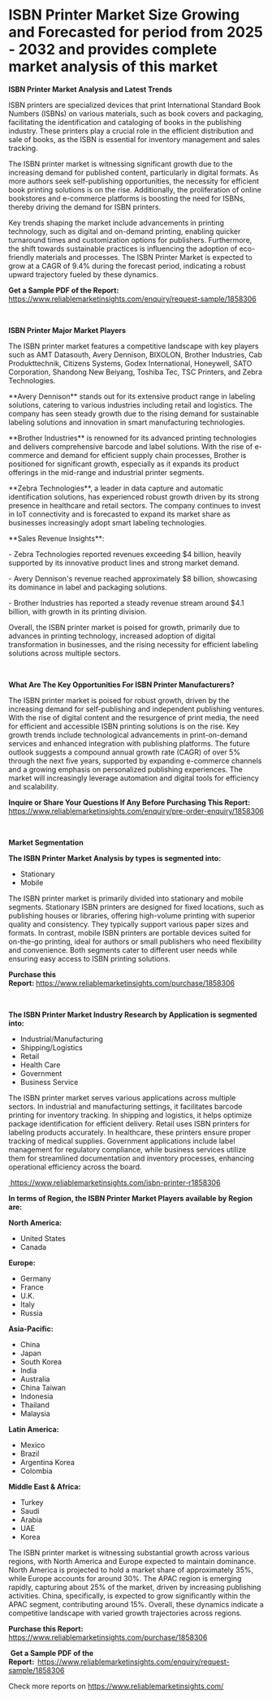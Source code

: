 <p><h1>ISBN Printer Market Size Growing and Forecasted for period from 2025 - 2032 and provides complete market analysis of this market</h1></p><p><strong>ISBN Printer Market Analysis and Latest Trends</strong></p>
<p><p>ISBN printers are specialized devices that print International Standard Book Numbers (ISBNs) on various materials, such as book covers and packaging, facilitating the identification and cataloging of books in the publishing industry. These printers play a crucial role in the efficient distribution and sale of books, as the ISBN is essential for inventory management and sales tracking.</p><p>The ISBN printer market is witnessing significant growth due to the increasing demand for published content, particularly in digital formats. As more authors seek self-publishing opportunities, the necessity for efficient book printing solutions is on the rise. Additionally, the proliferation of online bookstores and e-commerce platforms is boosting the need for ISBNs, thereby driving the demand for ISBN printers.</p><p>Key trends shaping the market include advancements in printing technology, such as digital and on-demand printing, enabling quicker turnaround times and customization options for publishers. Furthermore, the shift towards sustainable practices is influencing the adoption of eco-friendly materials and processes. The ISBN Printer Market is expected to grow at a CAGR of 9.4% during the forecast period, indicating a robust upward trajectory fueled by these dynamics.</p></p>
<p><strong>Get a Sample PDF of the Report:&nbsp;</strong> <a href="https://www.reliablemarketinsights.com/enquiry/request-sample/1858306?utm_campaign=2130&utm_medium=2&utm_source=Github&utm_content=ia&utm_term=22022025&utm_id=isbn-printer">https://www.reliablemarketinsights.com/enquiry/request-sample/1858306</a></p>
<p>&nbsp;</p>
<p><strong>ISBN Printer Major Market Players</strong></p>
<p><p>The ISBN printer market features a competitive landscape with key players such as AMT Datasouth, Avery Dennison, BIXOLON, Brother Industries, Cab Produkttechnik, Citizens Systems, Godex International, Honeywell, SATO Corporation, Shandong New Beiyang, Toshiba Tec, TSC Printers, and Zebra Technologies. </p><p>**Avery Dennison** stands out for its extensive product range in labeling solutions, catering to various industries including retail and logistics. The company has seen steady growth due to the rising demand for sustainable labeling solutions and innovation in smart manufacturing technologies.</p><p>**Brother Industries** is renowned for its advanced printing technologies and delivers comprehensive barcode and label solutions. With the rise of e-commerce and demand for efficient supply chain processes, Brother is positioned for significant growth, especially as it expands its product offerings in the mid-range and industrial printer segments.</p><p>**Zebra Technologies**, a leader in data capture and automatic identification solutions, has experienced robust growth driven by its strong presence in healthcare and retail sectors. The company continues to invest in IoT connectivity and is forecasted to expand its market share as businesses increasingly adopt smart labeling technologies.</p><p>**Sales Revenue Insights**: </p><p>- Zebra Technologies reported revenues exceeding $4 billion, heavily supported by its innovative product lines and strong market demand. </p><p>- Avery Dennison's revenue reached approximately $8 billion, showcasing its dominance in label and packaging solutions.</p><p>- Brother Industries has reported a steady revenue stream around $4.1 billion, with growth in its printing division.</p><p>Overall, the ISBN printer market is poised for growth, primarily due to advances in printing technology, increased adoption of digital transformation in businesses, and the rising necessity for efficient labeling solutions across multiple sectors.</p></p>
<p>&nbsp;</p>
<p><strong>What Are The Key Opportunities For ISBN Printer Manufacturers?</strong></p>
<p><p>The ISBN printer market is poised for robust growth, driven by the increasing demand for self-publishing and independent publishing ventures. With the rise of digital content and the resurgence of print media, the need for efficient and accessible ISBN printing solutions is on the rise. Key growth trends include technological advancements in print-on-demand services and enhanced integration with publishing platforms. The future outlook suggests a compound annual growth rate (CAGR) of over 5% through the next five years, supported by expanding e-commerce channels and a growing emphasis on personalized publishing experiences. The market will increasingly leverage automation and digital tools for efficiency and scalability.</p></p>
<p><strong>Inquire or Share Your Questions If Any Before Purchasing This Report:</strong> <a href="https://www.reliablemarketinsights.com/enquiry/pre-order-enquiry/1858306?utm_campaign=2130&utm_medium=2&utm_source=Github&utm_content=ia&utm_term=22022025&utm_id=isbn-printer">https://www.reliablemarketinsights.com/enquiry/pre-order-enquiry/1858306</a></p>
<p>&nbsp;</p>
<p><strong>Market Segmentation</strong></p>
<p><strong>The ISBN Printer Market Analysis by types is segmented into:</strong></p>
<p><ul><li>Stationary</li><li>Mobile</li></ul></p>
<p><p>The ISBN printer market is primarily divided into stationary and mobile segments. Stationary ISBN printers are designed for fixed locations, such as publishing houses or libraries, offering high-volume printing with superior quality and consistency. They typically support various paper sizes and formats. In contrast, mobile ISBN printers are portable devices suited for on-the-go printing, ideal for authors or small publishers who need flexibility and convenience. Both segments cater to different user needs while ensuring easy access to ISBN printing solutions.</p></p>
<p><strong>Purchase this Report:&nbsp;</strong><a href="https://www.reliablemarketinsights.com/purchase/1858306?utm_campaign=2130&utm_medium=2&utm_source=Github&utm_content=ia&utm_term=22022025&utm_id=isbn-printer">https://www.reliablemarketinsights.com/purchase/1858306</a></p>
<p>&nbsp;</p>
<p><strong>The ISBN Printer Market Industry Research by Application is segmented into:</strong></p>
<p><ul><li>Industrial/Manufacturing</li><li>Shipping/Logistics</li><li>Retail</li><li>Health Care</li><li>Government</li><li>Business Service</li></ul></p>
<p><p>The ISBN printer market serves various applications across multiple sectors. In industrial and manufacturing settings, it facilitates barcode printing for inventory tracking. In shipping and logistics, it helps optimize package identification for efficient delivery. Retail uses ISBN printers for labeling products accurately. In healthcare, these printers ensure proper tracking of medical supplies. Government applications include label management for regulatory compliance, while business services utilize them for streamlined documentation and inventory processes, enhancing operational efficiency across the board.</p></p>
<p><a href="https://www.reliablemarketinsights.com/isbn-printer-r1858306?utm_campaign=2130&utm_medium=2&utm_source=Github&utm_content=ia&utm_term=22022025&utm_id=isbn-printer">&nbsp;https://www.reliablemarketinsights.com/isbn-printer-r1858306</a></p>
<p><strong>In terms of Region, the ISBN Printer Market Players available by Region are:</strong></p>
<p>
    <p> <strong> North America: </strong>
        <ul>
            <li>United States</li>
            <li>Canada</li>
        </ul>
        </p> 
    <p> <strong> Europe: </strong>
        <ul>
            <li>Germany</li>
            <li>France</li>
            <li>U.K.</li>
            <li>Italy</li>
            <li>Russia</li>
        </ul>
        </p> 
    <p> <strong> Asia-Pacific: </strong>
        <ul>
            <li>China</li>
            <li>Japan</li>
            <li>South Korea</li>
            <li>India</li>
            <li>Australia</li>
            <li>China Taiwan</li>
            <li>Indonesia</li>
            <li>Thailand</li>
            <li>Malaysia</li>
        </ul>
        </p> 
    <p> <strong> Latin America: </strong>
        <ul>
            <li>Mexico</li>
            <li>Brazil</li>
            <li>Argentina Korea</li>
            <li>Colombia</li>
        </ul>
        </p> 
    <p> <strong> Middle East & Africa: </strong>
        <ul>
            <li>Turkey</li>
            <li>Saudi</li>
            <li>Arabia</li>
            <li>UAE</li>
            <li>Korea</li>
        </ul>
    </p>
    </p>
<p><p>The ISBN printer market is witnessing substantial growth across various regions, with North America and Europe expected to maintain dominance. North America is projected to hold a market share of approximately 35%, while Europe accounts for around 30%. The APAC region is emerging rapidly, capturing about 25% of the market, driven by increasing publishing activities. China, specifically, is expected to grow significantly within the APAC segment, contributing around 15%. Overall, these dynamics indicate a competitive landscape with varied growth trajectories across regions.</p></p>
<p><strong>Purchase this Report: </strong><a href="https://www.reliablemarketinsights.com/purchase/1858306?utm_campaign=2130&utm_medium=2&utm_source=Github&utm_content=ia&utm_term=22022025&utm_id=isbn-printer">https://www.reliablemarketinsights.com/purchase/1858306</a></p>
<p>&nbsp;<strong>Get a Sample PDF of the Report:&nbsp;&nbsp;</strong><a href="https://www.reliablemarketinsights.com/enquiry/request-sample/1858306?utm_campaign=2130&utm_medium=2&utm_source=Github&utm_content=ia&utm_term=22022025&utm_id=isbn-printer">https://www.reliablemarketinsights.com/enquiry/request-sample/1858306</a></p>
<p><strong></strong></p>
<p>Check more reports on <a href="https://www.reliablemarketinsights.com/?utm_campaign=2130&utm_medium=2&utm_source=Github&utm_content=ia&utm_term=22022025&utm_id=isbn-printer">https://www.reliablemarketinsights.com/</a></p>
